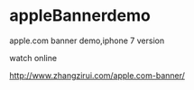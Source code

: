 # appleBannerdemo
apple.com banner demo,iphone 7 version

watch online

http://www.zhangzirui.com/apple.com-banner/
